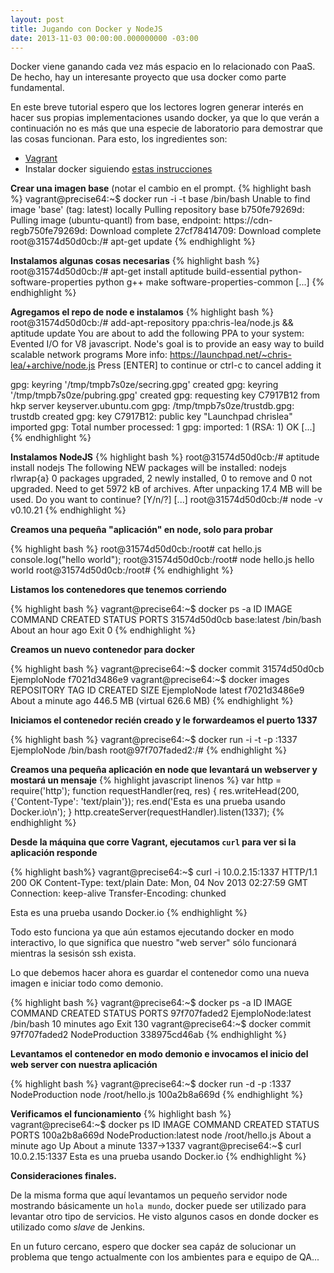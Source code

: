 ```yaml
---
layout: post
title: Jugando con Docker y NodeJS
date: 2013-11-03 00:00:00.000000000 -03:00
---
```

Docker viene ganando cada vez más espacio en lo relacionado con PaaS. De hecho, hay un interesante proyecto que usa docker como parte fundamental.

En este breve tutorial espero que los lectores logren generar interés en hacer sus propias implementaciones usando docker, ya que lo que verán a continuación no es más que una especie de laboratorio para demostrar que las cosas funcionan. Para esto, los ingredientes son:

- [Vagrant](http://vagrantup.com)
- Instalar docker siguiendo [estas instrucciones](http://docs.docker.io/en/latest/installation/vagrant/)

**Crear una imagen base** (notar el cambio en el prompt.
{% highlight bash %}
vagrant@precise64:~$ docker run -i -t base /bin/bash
Unable to find image 'base' (tag: latest) locally
Pulling repository base
b750fe79269d: Pulling image (ubuntu-quantl) from base, endpoint: https://cdn-regb750fe79269d: Download complete
27cf78414709: Download complete
root@31574d50d0cb:/# apt-get update
{% endhighlight %}

**Instalamos algunas cosas necesarias**
{% highlight bash %}
root@31574d50d0cb:/# apt-get install aptitude build-essential python-software-properties python g++ make software-properties-common
[...]
{% endhighlight %}

**Agregamos el repo de node e instalamos**
{% highlight bash %}
root@31574d50d0cb:/# add-apt-repository ppa:chris-lea/node.js && aptitude update
You are about to add the following PPA to your system:
Evented I/O for V8 javascript. Node's goal is to provide an easy way to build scalable network programs
More info: https://launchpad.net/~chris-lea/+archive/node.js
Press [ENTER] to continue or ctrl-c to cancel adding it

gpg: keyring '/tmp/tmpb7s0ze/secring.gpg' created
gpg: keyring '/tmp/tmpb7s0ze/pubring.gpg' created
gpg: requesting key C7917B12 from hkp server keyserver.ubuntu.com
gpg: /tmp/tmpb7s0ze/trustdb.gpg: trustdb created
gpg: key C7917B12: public key "Launchpad chrislea" imported
   gpg: Total number processed: 1
gpg:               imported: 1  (RSA: 1)
OK
[...]
{% endhighlight %}

**Instalamos NodeJS**
{% highlight bash %}
root@31574d50d0cb:/# aptitude install nodejs
The following NEW packages will be installed:
nodejs rlwrap{a}
0 packages upgraded, 2 newly installed, 0 to remove and 0 not upgraded.
Need to get 5972 kB of archives. After unpacking 17.4 MB will be used.
Do you want to continue? [Y/n/?]
[...]
root@31574d50d0cb:/# node -v
v0.10.21
{% endhighlight %}

**Creamos una pequeña "aplicación" en node, solo para probar**

{% highlight bash %}
root@31574d50d0cb:/root# cat hello.js
console.log("hello world");
root@31574d50d0cb:/root# node hello.js
hello world
root@31574d50d0cb:/root#
{% endhighlight %}

**Listamos los contenedores que tenemos corriendo**

{% highlight bash %}
vagrant@precise64:~$ docker ps -a
ID                  IMAGE                COMMAND                CREATED             STATUS              PORTS
31574d50d0cb        base:latest          /bin/bash              About an hour ago   Exit 0
{% endhighlight %}

**Creamos un nuevo contenedor para docker**

{% highlight bash %}
vagrant@precise64:~$ docker commit 31574d50d0cb EjemploNode
f7021d3486e9
vagrant@precise64:~$ docker images
REPOSITORY          TAG                 ID                  CREATED              SIZE
EjemploNode         latest              f7021d3486e9        About a minute ago   446.5 MB (virtual 626.6 MB)
{% endhighlight %}

**Iniciamos el contenedor recién creado y le forwardeamos el puerto 1337**

{% highlight bash %}
vagrant@precise64:~$ docker run -i -t -p :1337 EjemploNode /bin/bash
root@97f707faded2:/#
{% endhighlight %}

**Creamos una pequeña aplicación en node que levantará un webserver y mostará un mensaje**
{% highlight javascript linenos %}
var http = require('http');
function requestHandler(req, res) {
   res.writeHead(200, {'Content-Type': 'text/plain'});
   res.end('Esta es una prueba usando Docker.io\n');
}
http.createServer(requestHandler).listen(1337);
{% endhighlight %}

**Desde la máquina que corre Vagrant, ejecutamos `curl` para ver si la aplicación responde**

{% highlight bash%}
vagrant@precise64:~$ curl -i 10.0.2.15:1337
HTTP/1.1 200 OK
Content-Type: text/plain
Date: Mon, 04 Nov 2013 02:27:59 GMT
Connection: keep-alive
Transfer-Encoding: chunked

Esta es una prueba usando Docker.io
{% endhighlight %}

Todo esto funciona ya que aún estamos ejecutando docker en modo interactivo, lo que significa que nuestro "web server" sólo funcionará mientras la sesisón ssh exista.

Lo que debemos hacer ahora es guardar el contenedor como una nueva imagen e iniciar todo como demonio.

{% highlight bash %}
vagrant@precise64:~$ docker ps -a
ID                  IMAGE                COMMAND                CREATED             STATUS              PORTS
97f707faded2        EjemploNode:latest   /bin/bash              10 minutes ago      Exit 130
vagrant@precise64:~$ docker commit 97f707faded2 NodeProduction
338975cd46ab
{% endhighlight %}

**Levantamos el contenedor en modo demonio e invocamos el inicio del web server con nuestra aplicación**

{% highlight bash %}
vagrant@precise64:~$ docker run -d -p :1337 NodeProduction node /root/hello.js
100a2b8a669d
{% endhighlight %}

**Verificamos el funcionamiento**
{% highlight bash %}
vagrant@precise64:~$ docker ps
ID                  IMAGE                   COMMAND               CREATED              STATUS              PORTS
100a2b8a669d        NodeProduction:latest   node /root/hello.js   About a minute ago   Up About a minute   1337->1337
vagrant@precise64:~$ curl 10.0.2.15:1337
Esta es una prueba usando Docker.io
{% endhighlight %}

**Consideraciones finales.**

De la misma forma que aquí levantamos un pequeño servidor node mostrando básicamente un `hola mundo`, docker puede ser utilizado para levantar otro tipo de servicios. He visto algunos casos en donde docker es utilizado como *slave* de Jenkins.

En un futuro cercano, espero que docker sea capáz de solucionar un problema que tengo actualmente con los ambientes para e equipo de QA...

